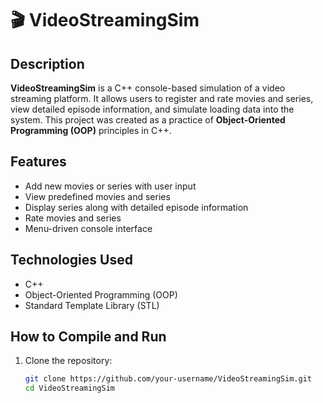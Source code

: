 # 🎬 VideoStreamingSim

## Description
**VideoStreamingSim** is a C++ console-based simulation of a video streaming platform. It allows users to register and rate movies and series, view detailed episode information, and simulate loading data into the system. This project was created as a practice of **Object-Oriented Programming (OOP)** principles in C++.

## Features
- Add new movies or series with user input
- View predefined movies and series
- Display series along with detailed episode information
- Rate movies and series
- Menu-driven console interface

## Technologies Used
- C++
- Object-Oriented Programming (OOP)
- Standard Template Library (STL)

## How to Compile and Run

1. Clone the repository:
   ```bash
   git clone https://github.com/your-username/VideoStreamingSim.git
   cd VideoStreamingSim
